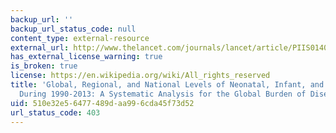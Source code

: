 ```yaml
---
backup_url: ''
backup_url_status_code: null
content_type: external-resource
external_url: http://www.thelancet.com/journals/lancet/article/PIIS0140-6736(14)60497-9/abstract
has_external_license_warning: true
is_broken: true
license: https://en.wikipedia.org/wiki/All_rights_reserved
title: 'Global, Regional, and National Levels of Neonatal, Infant, and Under-5 Mortality
  During 1990-2013: A Systematic Analysis for the Global Burden of Disease Study 2013'
uid: 510e32e5-6477-489d-aa99-6cda45f73d52
url_status_code: 403
---
```

